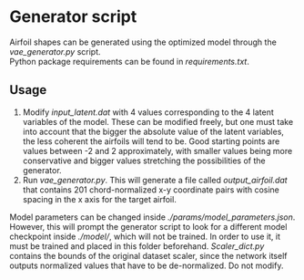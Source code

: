 # Generator script

Airfoil shapes can be generated using the optimized model through the *vae_generator.py* script.  
Python package requirements can be found in *requirements.txt*.  

## Usage
1) Modify *input_latent.dat* with 4 values corresponding to the 4 latent variables of the model. These can be modified freely, but one must take into account that the bigger the absolute value of the latent variables, the less coherent the airfoils will tend to be. Good starting points are values between -2 and 2 approximately, with smaller values being more conservative and bigger values stretching the possibilities of the generator.
2) Run *vae_generator.py*. This will generate a file called *output_airfoil.dat* that contains 201 chord-normalized x-y coordinate pairs with cosine spacing in the x axis for the target airfoil.  

Model parameters can be changed inside *./params/model_parameters.json*. However, this will prompt the generator script to look for a different model checkpoint inside *./model/*, which will not be trained. In order to use it, it must be trained and placed in this folder beforehand. *Scaler_dict.py* contains the bounds of the original dataset scaler, since the network itself outputs normalized values that have to be de-normalized. Do not modify.

